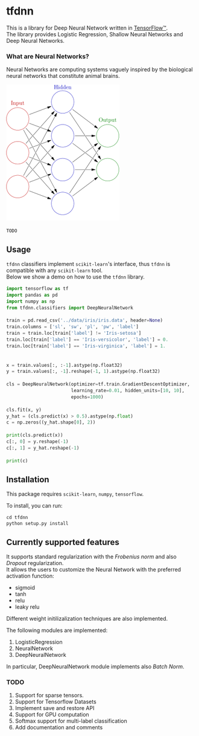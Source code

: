 # tfdnn

This is a library for Deep Neural Network written in [TensorFlow™](https://www.tensorflow.org/).  
The library provides Logistic Regression, Shallow Neural Networks and Deep Neural Networks.


### What are Neural Networks?
Neural Networks are computing systems vaguely inspired by the biological neural networks that constitute animal brains.

![nn](./images/nn.png "Neural Networks")

```TODO```

## Usage

```tfdnn``` classifiers implement 
```scikit-learn```'s interface, thus ```tfdnn``` 
is compatible with any ```scikit-learn``` tool.  
Below we show a demo on how to use the ```tfdnn``` library. 

```python
import tensorflow as tf
import pandas as pd
import numpy as np
from tfdnn.classifiers import DeepNeuralNetwork

train = pd.read_csv('../data/iris/iris.data', header=None)
train.columns = ['sl', 'sw', 'pl', 'pw', 'label']
train = train.loc[train['label'] != 'Iris-setosa']
train.loc[train['label'] == 'Iris-versicolor', 'label'] = 0.
train.loc[train['label'] == 'Iris-virginica', 'label'] = 1.


x = train.values[:, :-1].astype(np.float32)
y = train.values[:, -1].reshape(-1, 1).astype(np.float32)

cls = DeepNeuralNetwork(optimizer=tf.train.GradientDescentOptimizer,
                        learning_rate=0.01, hidden_units=[10, 10],
                        epochs=1000)

cls.fit(x, y)
y_hat = (cls.predict(x) > 0.5).astype(np.float)
c = np.zeros((y_hat.shape[0], 2))

print(cls.predict(x))
c[:, 0] = y.reshape(-1)
c[:, 1] = y_hat.reshape(-1)

print(c)

```

## Installation

This package requires ```scikit-learn```, ```numpy```, ```tensorflow```.

To install, you can run:

```
cd tfdnn
python setup.py install
```

## Currently supported features
It supports standard regularization with the *Frobenius norm* and also *Dropout* regularization.  
It allows the users to customize the Neural Network with the preferred activation function: 
+ sigmoid
+ tanh
+ relu
+ leaky relu
  
Different weight initilizalization techniques are also implemented. 

The following modules are implemented: 
1. LogisticRegression
2. NeuralNetwork
3. DeepNeuralNetwork

In particular, DeepNeuralNetwork module implements also *Batch Norm*.


### TODO
1. Support for sparse tensors.
2. Support for Tensorflow Datasets
3. Implement save and restore API
4. Support for GPU computation
5. Softmax support for multi-label classification
6. Add documentation and comments
